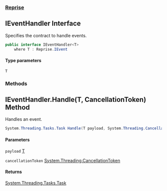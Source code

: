 ### [Reprise](Reprise.md 'Reprise')

## IEventHandler<T> Interface

Specifies the contract to handle events.

```csharp
public interface IEventHandler<T>
    where T : Reprise.IEvent
```
#### Type parameters

<a name='Reprise.IEventHandler_T_.T'></a>

`T`
### Methods

<a name='Reprise.IEventHandler_T_.Handle(T,System.Threading.CancellationToken)'></a>

## IEventHandler<T>.Handle(T, CancellationToken) Method

Handles an event.

```csharp
System.Threading.Tasks.Task Handle(T payload, System.Threading.CancellationToken cancellationToken);
```
#### Parameters

<a name='Reprise.IEventHandler_T_.Handle(T,System.Threading.CancellationToken).payload'></a>

`payload` [T](Reprise.IEventHandler_T_.md#Reprise.IEventHandler_T_.T 'Reprise.IEventHandler<T>.T')

<a name='Reprise.IEventHandler_T_.Handle(T,System.Threading.CancellationToken).cancellationToken'></a>

`cancellationToken` [System.Threading.CancellationToken](https://docs.microsoft.com/en-us/dotnet/api/System.Threading.CancellationToken 'System.Threading.CancellationToken')

#### Returns
[System.Threading.Tasks.Task](https://docs.microsoft.com/en-us/dotnet/api/System.Threading.Tasks.Task 'System.Threading.Tasks.Task')